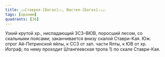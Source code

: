 ```yaml
---
title: ⒜Ставрея-[Богаз]⒯, Вастея-[Богаз]⒯⒵
tags: [ороним]
quadrants: [З6]
---
```


Узкий крутой хр., ниспадающий ЗСЗ–ВЮВ, поросший лесом, со скальными поясами;
заканчивается внизу скалой Ставри-Кая. Юж. отрог Ай-Петринской яйлы, к ССЗ от
зап. части Ялты, к ЮВ от хр. Иограф; по нему проходит Штангеевская тропа 1) по
скале Ставри-Кая.
